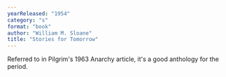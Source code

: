 ```yaml
---
yearReleased: "1954"
category: "s"
format: "book"
author: "William M. Sloane"
title: "Stories for Tomorrow"
---
```

 Referred to in Pilgrim's 1963 Anarchy article, it's a good anthology for  the period.
  